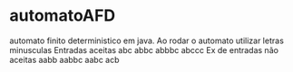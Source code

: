 # automatoAFD
automato finito deterministico em java.
Ao rodar o automato utilizar letras minusculas 
Entradas aceitas 
abc
abbc
abbbc
abccc
Ex de entradas não aceitas
aabb
aabbc
aabc
acb

